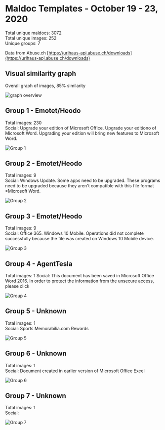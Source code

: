 # Maldoc Templates - October 19 - 23, 2020

Total unique maldocs: 3072  
Total unique images: 252  
Unique groups: 7  
  
Data from Abuse.ch [https://urlhaus-api.abuse.ch/downloads](https://urlhaus-api.abuse.ch/downloads)

## Visual similarity graph

Overall graph of images, 85% similarity

![graph overview](https://user-images.githubusercontent.com/1920756/97133559-75539d00-1718-11eb-8e3b-b11b20f16650.png)

## Group 1 - Emotet/Heodo

Total images: 230  
Social: Upgrade your edition of Microsoft Office. Upgrade your editiono of Microsoft Word. Upgrading your edition will bring new features to Microsoft Word. 

![Group 1](https://user-images.githubusercontent.com/1920756/97131073-2c4c1a80-1711-11eb-85c8-40f30528070a.jpg)

## Group 2 - Emotet/Heodo

Total images: 9  
Social: Windows Update. Some apps need to be upgraded. These programs need to be upgraded because they aren't compatible with this file format *Microsoft Word. 

![Group 2](https://user-images.githubusercontent.com/1920756/97131218-8d73ee00-1711-11eb-9967-49a5f82c55f5.jpg)

## Group 3 - Emotet/Heodo

Total images: 9  
Social: Office 365. Windows 10 Mobile. Operations did not complete successfully because the file was created on Windows 10 Mobile device.

![Group 3](https://user-images.githubusercontent.com/1920756/97131226-92d13880-1711-11eb-8819-25a7884dc89f.jpg)

## Group 4 - AgentTesla

Total images: 1 
Social: This document has been saved in Microsoft Office Word 2016. In order to protect the information from the unsecure access, please click 

![Group 4](https://user-images.githubusercontent.com/1920756/97131348-ef345800-1711-11eb-92e8-fed62f41e218.jpg)

## Group 5 - Unknown

Total images:  1  
Social: Sports Memorabilia.com Rewards

![Group 5](https://user-images.githubusercontent.com/1920756/97133410-00806300-1718-11eb-848b-a471976c5ea0.jpg)

## Group 6 - Unknown

Total images: 1  
Social: Document created in earlier version of Microsoft Office Excel

![Group 6](https://user-images.githubusercontent.com/1920756/97131413-1e4ac980-1712-11eb-8c52-22f7889b395b.jpg)

## Group 7 - Unknown

Total images: 1  
Social:

![Group 7](https://user-images.githubusercontent.com/1920756/97131439-37ec1100-1712-11eb-8c57-36d8b8273d7d.jpg)